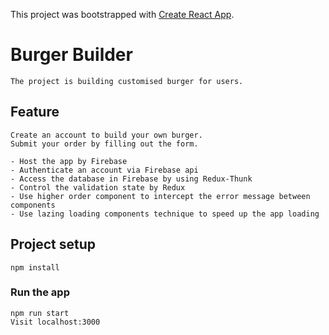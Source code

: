 This project was bootstrapped with [Create React App](https://github.com/facebookincubator/create-react-app).

# Burger Builder
```
The project is building customised burger for users.
```
## Feature
```
Create an account to build your own burger. 
Submit your order by filling out the form.

- Host the app by Firebase
- Authenticate an account via Firebase api
- Access the database in Firebase by using Redux-Thunk
- Control the validation state by Redux
- Use higher order component to intercept the error message between components
- Use lazing loading components technique to speed up the app loading

```
## Project setup
```
npm install
```

### Run the app
```
npm run start
Visit localhost:3000

```


